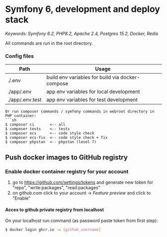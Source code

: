 # Symfony 6, development and deploy stack

*Keywords: Symfony 6.2, PHP8.2, Apache 2.4, Postgres 15.2, Docker, Redis*

All commands are run in the root directory.

### Config files
| Path | Usage |
| ------ | ------ |
|./.env| build env variables for build via docker-compose|
|./app/.env| app env variables for local development|
|./app/.env.test| app env variables for test development|

```
Or run composer commands / symfony commands in webroot directory in PHP container:
```sh
$ composer ci       <-- all
$ composer tests    <-- tests
$ composer ecs      <-- code style check
$ composer ecs-fix  <-- code style check + fix
$ composer phpstan  <-- phpstan (level 7)
```

## Push docker images to GitHub registry
### Enable docker container registry for your account
1. go to https://github.com/settings/tokens and generate new token for "repo", "write:packages", "read:packages"
2. on github.com click to your account -> *Feature preview* and click to "Enable"

#### Acces to github private registry from localhost
On your localhost run command (as password paste token from first step):
```sh
$ docker login ghcr.io -u [github_username]
```
